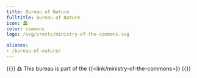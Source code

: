 ```yaml
---
title: Bureau of Nature
fulltitle: Bureau of Nature
icon: 🏛️
color: commons
logo: /svg/crests/ministry-of-the-commons.svg

aliases:
- /bureau-of-nature/
---
```

{{<note>}}
߷ This bureau is part of the {{<link/ministry-of-the-commons>}}
{{</note>}}